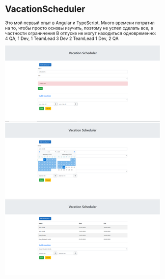 # VacationScheduler
Это мой первый опыт в Angular и TypeScript. Много времени потратил на то, чтобы просто основы изучить, поэтому не успел сделать все, в частности ограничения В отпуске не могут находиться одновременно:
4 QA,
1 Dev, 1 TeamLead
3 Dev
2 TeamLead
1 Dev, 2 QA

![](https://github.com/vladimirsold/VacationScheduler/blob/master/Annotation%202020-01-28%200712.png)
![](https://github.com/vladimirsold/VacationScheduler/blob/master/Annotation%202020-01-28%2055png.png)
![](https://github.com/vladimirsold/VacationScheduler/blob/master/Annotation%202020-01-28%20555.png)
